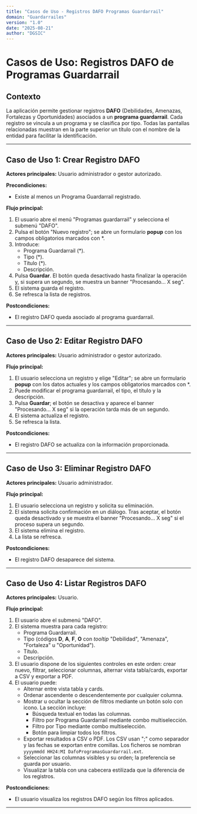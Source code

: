 ```yaml
---
title: "Casos de Uso - Registros DAFO Programas Guardarrail"
domain: "Guardarrailes"
version: "1.0"
date: "2025-08-21"
author: "DGSIC"
---
```


# Casos de Uso: Registros DAFO de Programas Guardarrail

## Contexto
La aplicación permite gestionar registros **DAFO** (Debilidades, Amenazas, Fortalezas y Oportunidades) asociados a un **programa guardarrail**. Cada registro se vincula a un programa y se clasifica por tipo. Todas las pantallas relacionadas muestran en la parte superior un título con el nombre de la entidad para facilitar la identificación.

---

## Caso de Uso 1: Crear Registro DAFO
**Actores principales:** Usuario administrador o gestor autorizado.

**Precondiciones:**
- Existe al menos un Programa Guardarrail registrado.

**Flujo principal:**
1. El usuario abre el menú "Programas guardarrail" y selecciona el submenú "DAFO".
2. Pulsa el botón "Nuevo registro"; se abre un formulario **popup** con los campos obligatorios marcados con *.
3. Introduce:
   - Programa Guardarrail (*).
   - Tipo (*).
   - Título (*).
   - Descripción.
4. Pulsa **Guardar**. El botón queda desactivado hasta finalizar la operación y, si supera un segundo, se muestra un banner "Procesando... X seg".
5. El sistema guarda el registro.
6. Se refresca la lista de registros.

**Postcondiciones:**
- El registro DAFO queda asociado al programa guardarrail.

---

## Caso de Uso 2: Editar Registro DAFO
**Actores principales:** Usuario administrador o gestor autorizado.

**Flujo principal:**
1. El usuario selecciona un registro y elige "Editar"; se abre un formulario **popup** con los datos actuales y los campos obligatorios marcados con *.
2. Puede modificar el programa guardarrail, el tipo, el título y la descripción.
3. Pulsa **Guardar**; el botón se desactiva y aparece el banner "Procesando... X seg" si la operación tarda más de un segundo.
4. El sistema actualiza el registro.
5. Se refresca la lista.

**Postcondiciones:**
- El registro DAFO se actualiza con la información proporcionada.

---

## Caso de Uso 3: Eliminar Registro DAFO
**Actores principales:** Usuario administrador.

**Flujo principal:**
1. El usuario selecciona un registro y solicita su eliminación.
2. El sistema solicita confirmación en un diálogo. Tras aceptar, el botón queda desactivado y se muestra el banner "Procesando... X seg" si el proceso supera un segundo.
3. El sistema elimina el registro.
4. La lista se refresca.

**Postcondiciones:**
- El registro DAFO desaparece del sistema.

---

## Caso de Uso 4: Listar Registros DAFO
**Actores principales:** Usuario.

**Flujo principal:**
1. El usuario abre el submenú "DAFO".
2. El sistema muestra para cada registro:
   - Programa Guardarrail.
   - Tipo (códigos **D**, **A**, **F**, **O** con *tooltip* "Debilidad", "Amenaza", "Fortaleza" u "Oportunidad").
   - Título.
   - Descripción.
3. El usuario dispone de los siguientes controles en este orden: crear nuevo, filtrar, seleccionar columnas, alternar vista tabla/cards, exportar a CSV y exportar a PDF.
4. El usuario puede:
   - Alternar entre vista tabla y cards.
   - Ordenar ascendente o descendentemente por cualquier columna.
   - Mostrar u ocultar la sección de filtros mediante un botón solo con icono. La sección incluye:
     - Búsqueda textual en todas las columnas.
     - Filtro por Programa Guardarrail mediante combo multiselección.
     - Filtro por Tipo mediante combo multiselección.
     - Botón para limpiar todos los filtros.
   - Exportar resultados a CSV o PDF. Los CSV usan ";" como separador y las fechas se exportan entre comillas. Los ficheros se nombran `yyyymmdd HH24:MI DafoProgramasGuardarrail.ext`.
   - Seleccionar las columnas visibles y su orden; la preferencia se guarda por usuario.
   - Visualizar la tabla con una cabecera estilizada que la diferencia de los registros.

**Postcondiciones:**
- El usuario visualiza los registros DAFO según los filtros aplicados.

---
